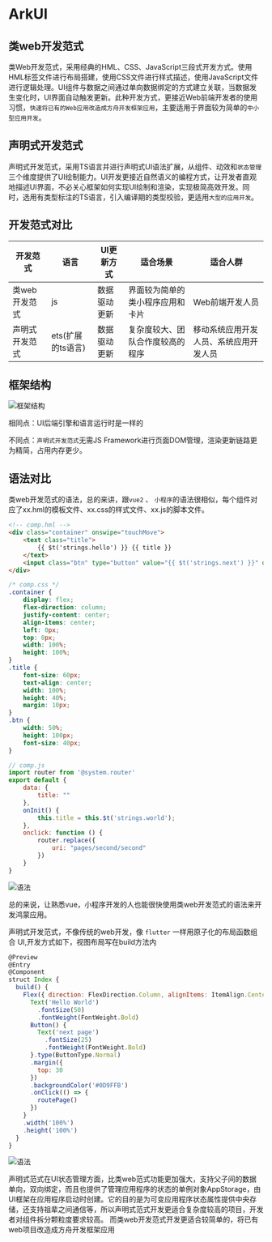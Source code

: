 # ArkUI





## 类web开发范式

类Web开发范式，采用经典的HML、CSS、JavaScript三段式开发方式。使用HML标签文件进行布局搭建，使用CSS文件进行样式描述，使用JavaScript文件进行逻辑处理。UI组件与数据之间通过单向数据绑定的方式建立关联，当数据发生变化时，UI界面自动触发更新。此种开发方式，更接近Web前端开发者的使用习惯，`快速将已有的Web应用改造成方舟开发框架应用`，主要适用于界面较为简单的`中小型应用开发`。


## 声明式开发范式

声明式开发范式，采用TS语言并进行声明式UI语法扩展，从组件、动效和`状态管理`三个维度提供了UI绘制能力。UI开发更接近自然语义的编程方式，让开发者直观地描述UI界面，不必关心框架如何实现UI绘制和渲染，实现极简高效开发。同时，选用有类型标注的TS语言，引入编译期的类型校验，更适用`大型的应用开发`。



## 开发范式对比
|  开发范式   | 语言  | UI更新方式 | 适合场景 | 适合人群 |
|  ----  | ----  |  ----  | ----  | ----  |
| 类web开发范式  | js | 数据驱动更新 | 界面较为简单的类小程序应用和卡片 | Web前端开发人员 |
| 声明式开发范式  | ets(扩展的ts语言) | 数据驱动更新 | 复杂度较大、团队合作度较高的程序 | 移动系统应用开发人员、系统应用开发人员 |



## 框架结构

![框架结构](https://alliance-communityfile-drcn.dbankcdn.com/FileServer/getFile/cmtyPub/011/111/111/0000000000011111111.20211217153624.60341076590267765575103813935075:50521216093352:2800:5849BC0045F1B7C9A9982BEB54D94C1E83B55A239A5A28F0561CFE5FB88C257A.png?needInitFileName=true?needInitFileName=true)


相同点：UI后端引擎和语言运行时是一样的

不同点：`声明式开发范式`无需JS Framework进行页面DOM管理，渲染更新链路更为精简，占用内存更少。 




## 语法对比
类web开发范式的语法，总的来讲，跟`vue2` 、 `小程序`的语法很相似，每个组件对应了xx.hml的模板文件、xx.css的样式文件、xx.js的脚本文件。
```html
<!-- comp.hml -->
<div class="container" onswipe="touchMove">
    <text class="title">
        {{ $t('strings.hello') }} {{ title }}
    </text>
    <input class="btn" type="button" value="{{ $t('strings.next') }}" onclick="onclick"></input>
</div>

```
```css
/* comp.css */
.container {
    display: flex;
    flex-direction: column;
    justify-content: center;
    align-items: center;
    left: 0px;
    top: 0px;
    width: 100%;
    height: 100%;
}
.title {
    font-size: 60px;
    text-align: center;
    width: 100%;
    height: 40%;
    margin: 10px;
}
.btn {
    width: 50%;
    height: 100px;
    font-size: 40px;
}
```
```js
// comp.js
import router from '@system.router'
export default {
    data: {
        title: ""
    },
    onInit() {
        this.title = this.$t('strings.world');
    },
    onclick: function () {
        router.replace({
            uri: "pages/second/second"
        })
    }
}
```
![语法](https://5fou.com/i/2022/02/16/rcc9oa.png)

总的来说，让熟悉vue，小程序开发的人也能很快使用类web开发范式的语法来开发鸿蒙应用。





声明式开发范式，不像传统的web开发，像 `flutter` 一样用原子化的布局函数组合 UI,开发方式如下，视图布局写在build方法内

```js
@Preview
@Entry
@Component
struct Index {
  build() {
    Flex({ direction: FlexDirection.Column, alignItems: ItemAlign.Center, justifyContent: FlexAlign.Center }) {
      Text('Hello World')
        .fontSize(50)
        .fontWeight(FontWeight.Bold)
      Button() {
        Text('next page')
          .fontSize(25)
          .fontWeight(FontWeight.Bold)
      }.type(ButtonType.Normal)
      .margin({
        top: 30
      })
      .backgroundColor('#0D9FFB')
      .onClick(() => {
        routePage()
      })
    }
    .width('100%')
    .height('100%')
  }
}
```

![语法](https://seikim.com/i/2022/02/16/qxd05a.png)

 
声明式范式在UI状态管理方面，比类web范式功能更加强大，支持父子间的数据单向，双向绑定，而且也提供了管理应用程序的状态的单例对象AppStorage，由UI框架在应用程序启动时创建。它的目的是为可变应用程序状态属性提供中央存储，还支持祖辈之间通信等，所以声明式范式开发更适合复杂度较高的项目，开发者对组件拆分颗粒度要求较高。
而类web开发范式开发更适合较简单的，将已有web项目改造成方舟开发框架应用